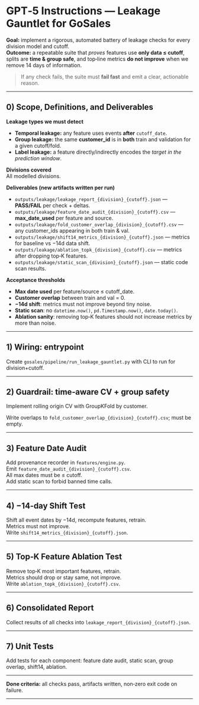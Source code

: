 # GPT‑5 Instructions — Leakage Gauntlet for GoSales

**Goal:** implement a rigorous, automated battery of leakage checks for every division model and cutoff.  
**Outcome:** a repeatable suite that *proves* features use **only data ≤ cutoff**, splits are **time & group safe**, and top‑line metrics **do not improve** when we remove 14 days of information.

> If any check fails, the suite must **fail fast** and emit a clear, actionable reason.

---

## 0) Scope, Definitions, and Deliverables

**Leakage types we must detect**
- **Temporal leakage:** any feature uses events **after** `cutoff_date`.  
- **Group leakage:** the same **customer_id** is in **both** train and validation for a given cutoff/fold.  
- **Label leakage:** a feature directly/indirectly encodes the *target in the prediction window*.

**Divisions covered**  
All modelled divisions.

**Deliverables (new artifacts written per run)**
- `outputs/leakage/leakage_report_{division}_{cutoff}.json` — **PASS/FAIL** per check + deltas.  
- `outputs/leakage/feature_date_audit_{division}_{cutoff}.csv` — **max_date_used** per feature and source.  
- `outputs/leakage/fold_customer_overlap_{division}_{cutoff}.csv` — any customer_ids appearing in both train & val.  
- `outputs/leakage/shift14_metrics_{division}_{cutoff}.json` — metrics for baseline vs −14d data shift.  
- `outputs/leakage/ablation_topk_{division}_{cutoff}.csv` — metrics after dropping top‑K features.  
- `outputs/leakage/static_scan_{division}_{cutoff}.json` — static code scan results.

**Acceptance thresholds**
- **Max date used** per feature/source ≤ cutoff_date.  
- **Customer overlap** between train and val = 0.  
- **−14d shift**: metrics must not improve beyond tiny noise.  
- **Static scan**: no `datetime.now()`, `pd.Timestamp.now()`, `date.today()`.  
- **Ablation sanity**: removing top‑K features should not increase metrics by more than noise.

---

## 1) Wiring: entrypoint

Create `gosales/pipeline/run_leakage_gauntlet.py` with CLI to run for division+cutoff.

---

## 2) Guardrail: time‑aware CV + group safety

Implement rolling origin CV with GroupKFold by customer.

Write overlaps to `fold_customer_overlap_{division}_{cutoff}.csv`; must be empty.

---

## 3) Feature Date Audit

Add provenance recorder in `features/engine.py`.  
Emit `feature_date_audit_{division}_{cutoff}.csv`.  
All max dates must be ≤ cutoff.  
Add static scan to forbid banned time calls.

---

## 4) −14‑day Shift Test

Shift all event dates by −14d, recompute features, retrain.  
Metrics must not improve.  
Write `shift14_metrics_{division}_{cutoff}.json`.

---

## 5) Top‑K Feature Ablation Test

Remove top‑K most important features, retrain.  
Metrics should drop or stay same, not improve.  
Write `ablation_topk_{division}_{cutoff}.csv`.

---

## 6) Consolidated Report

Collect results of all checks into `leakage_report_{division}_{cutoff}.json`.

---

## 7) Unit Tests

Add tests for each component: feature date audit, static scan, group overlap, shift14, ablation.

---

**Done criteria:** all checks pass, artifacts written, non‑zero exit code on failure.

---
